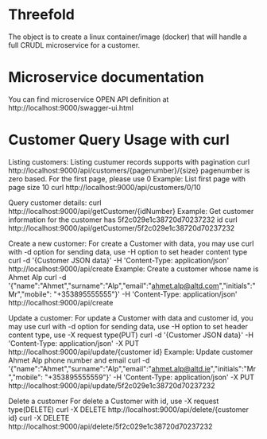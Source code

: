 # Threefold
The object is to create a linux container/image (docker) that will handle a full CRUDL microservice for a customer.

# Microservice documentation
You can find microservice OPEN API definition at http://localhost:9000/swagger-ui.html

# Customer Query Usage with curl
Listing customers:
Listing custumer records supports with pagination
curl http://localhost:9000/api/customers/{pagenumber}/{size}
pagenumber is zero based. For the first page, please use 0
Example: List first page with page size 10
curl http://localhost:9000/api/customers/0/10

Query customer details:
curl http://localhost:9000/api/getCustomer/{idNumber}
Example: Get customer information for the customer has 5f2c029e1c38720d70237232 id
curl http://localhost:9000/api/getCustomer/5f2c029e1c38720d70237232

Create a new customer:
For create a Customer with data, you may use curl with -d option for sending data, use -H option to set header content type
curl -d '{Customer JSON data}' -H 'Content-Type: application/json' http://localhost:9000/api/create
Example: Create a customer whose name is Ahmet Alp
curl -d '{"name":"Ahmet","surname":"Alp","email":"ahmet.alp@altd.com","initials":"Mr","mobile": "+353895555555"}' -H 'Content-Type: application/json' http://localhost:9000/api/create

Update a customer:
For update a Customer with data and customer id, you may use curl with -d option for sending data, use -H option to set header content type, use -X request type(PUT)
curl -d '{Customer JSON data}' -H 'Content-Type: application/json' -X PUT http://localhost:9000/api/update/{customer id}
Example: Update customer Ahmet Alp phone number and email
curl -d '{"name":"Ahmet","surname":"Alp","email":"ahmet.alp@altd.ie","initials":"Mr","mobile": "+353895555559"}' -H 'Content-Type: application/json' -X PUT http://localhost:9000/api/update/5f2c029e1c38720d70237232

Delete a customer
For delete a Customer with id, use -X request type(DELETE)
curl -X DELETE http://localhost:9000/api/delete/{customer id}
curl -X DELETE http://localhost:9000/api/delete/5f2c029e1c38720d70237232


